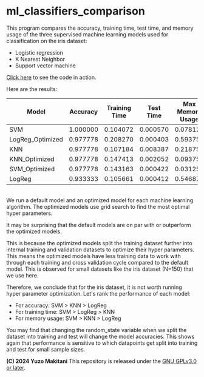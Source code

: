 # ml_classifiers_comparison

This program compares the accuracy, training time, test time, and memory usage of the three supervised machine learning models used for classification on the iris dataset:

* Logistic regression
* K Nearest Neighbor
* Support vector machine

[Click here](https://github.com/yuzom/ml_classifiers_comparison/blob/main/ml_classifiers_comparison.ipynb) to see the code in action.

Here are the results:

| Model             | Accuracy | Training Time | Test Time | Max Memory Usage |
|-------------------|----------|---------------|-----------|------------------|
| SVM               | 1.000000 | 0.104072      | 0.000570  | 0.078125         |
| LogReg_Optimized  | 0.977778 | 0.208270      | 0.000403  | 0.593750         |
| KNN               | 0.977778 | 0.107184      | 0.008387  | 0.218750         |
| KNN_Optimized     | 0.977778 | 0.147413      | 0.002052  | 0.093750         |
| SVM_Optimized     | 0.977778 | 0.143163      | 0.000422  | 0.031250         |
| LogReg            | 0.933333 | 0.105661      | 0.000412  | 0.546875         |

<br>
We run a default model and an optimized model for each machine learning algorithm. The optimized models use grid search to find the most optimal hyper parameters.

It may be surprising that the default models are on par with or outperform the optimized models.

This is because the optimized models split the training dataset further into internal training and validation datasets to optimize their hyper parameters. This means the optimized models have less training data to work with through each training and cross validation cycle compared to the default model. This is observed for small datasets like the iris dataset (N=150) that we use here.

Therefore, we conclude that for the iris dataset, it is not worth running hyper parameter optimization. Let's rank the performance of each model:
* For accuracy: SVM > KNN > LogReg
* For training time: SVM > LogReg > KNN
* For memory usage: SVM > KNN > LogReg

You may find that changing the random_state variable when we split the dataset into training and test will change the model accuracies. This shows again that performance is sensitive to which datapoints get split into training and test for small sample sizes.


**(C) 2024 Yuzo Makitani** This repository is released under the [GNU GPLv3.0 or later](https://www.gnu.org/licenses/).

